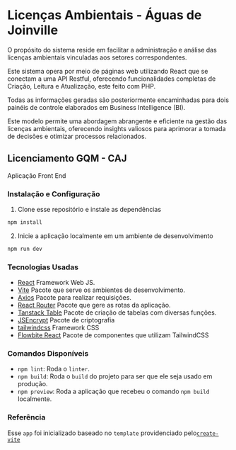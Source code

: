 
# Licenças Ambientais - Águas de Joinville

O propósito do sistema reside em facilitar a administração e análise das licenças ambientais vinculadas aos setores correspondentes.

Este sistema opera por meio de páginas web utilizando React que se conectam a uma API Restful, oferecendo funcionalidades completas de Criação, Leitura e Atualização, este feito com PHP.

Todas as informações geradas são posteriormente encaminhadas para dois painéis de controle elaborados em Business Intelligence (BI).

Este modelo permite uma abordagem abrangente e eficiente na gestão das licenças ambientais, oferecendo insights valiosos para aprimorar a tomada de decisões e otimizar processos relacionados.

## Licenciamento GQM - CAJ

Aplicação Front End

### Instalação e Configuração

1. Clone esse repositório e instale as dependências

```bash
npm install
```

2. Inicie a aplicação localmente em um ambiente de desenvolvimento

```bash
npm run dev
```


### Tecnologias Usadas

- [React](https://reactjs.org/) Framework Web JS.
- [Vite](https://reactjs.org/) Pacote que serve os ambientes de desenvolvimento.
- [Axios](https://axios-http.com/docs/intro) Pacote para realizar requisições.
- [React Router](https://reactrouter.com/en/main) Pacote que gere as rotas da aplicação.
- [Tanstack Table](https://tanstack.com/table/latest/docs/introduction) Pacote de criação de tabelas com diversas funções.
- [JSEncrypt](https://github.com/travist/jsencrypt) Pacote de criptografia
- [tailwindcss](https://tailwindcss.com/docs/) Framework CSS
- [Flowbite React](https://flowbite-react.com/) Pacote de componentes que utilizam TailwindCSS


### Comandos Disponíveis

- `npm lint`: Roda o `linter`.
- `npm build`: Roda o `build` do projeto para ser que ele seja usado em produção.
- `npm preview`: Roda a aplicação que recebeu o comando `npm build` localmente.

### Referência

Esse `app` foi inicializado baseado no `template` providenciado pelo[`create-vite`](https://github.com/vitejs/vite/tree/main/packages/create-vite)
